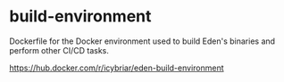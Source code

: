 # build-environment

Dockerfile for the Docker environment used to build Eden's binaries and perform other CI/CD tasks.

https://hub.docker.com/r/icybriar/eden-build-environment
